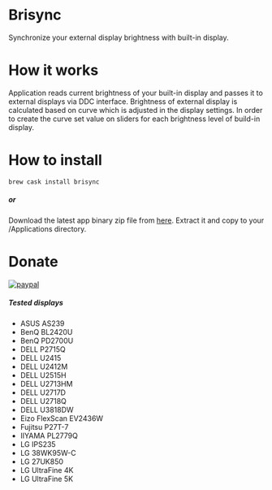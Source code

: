 # Brisync
Synchronize your external display brightness with built-in display.

# How it works
Application reads current brightness of your built-in display and passes it to external displays via DDC interface.
Brightness of external display is calculated based on curve which is adjusted in the display settings. In order to create the curve set value on sliders for each brightness level of build-in display.

# How to install
```{bash}
brew cask install brisync
```
##### or
Download the latest app binary zip file from [here](https://github.com/czarny/Brisync/releases/download/v1.3.1/Brisync.zip). Extract it and copy to your /Applications directory.

# Donate
[![paypal](https://www.paypalobjects.com/en_US/i/btn/btn_donateCC_LG.gif)](https://www.paypal.com/donate?hosted_button_id=NL7L7KNN7VBFC)

##### Tested displays
* ASUS AS239
* BenQ BL2420U
* BenQ PD2700U
* DELL P2715Q
* DELL U2415
* DELL U2412M
* DELL U2515H
* DELL U2713HM
* DELL U2717D
* DELL U2718Q
* DELL U3818DW
* Eizo FlexScan EV2436W
* Fujitsu P27T-7
* IIYAMA PL2779Q
* LG IPS235
* LG 38WK95W-C
* LG 27UK850
* LG UltraFine 4K
* LG UltraFine 5K
